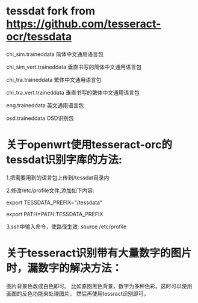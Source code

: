 # tessdat fork from https://github.com/tesseract-ocr/tessdata

 chi_sim.traineddata           简体中文通用语言包                                                             

 chi_sim_vert.traineddata      垂直书写的简体中文通用语言包                          
            
 chi_tra.traineddata           繁体中文通用语言包                                 
                             
 chi_tra_vert.traineddata      垂直书写的繁体中文通用语言包                          
                              
 eng.traineddata               英文通用语言包                                         
                            
 osd.traineddata               OSD识别包                                               
                                  


# 关于openwrt使用tesseract-orc的tessdat识别字库的方法:
 1.把需要用到的语言包上传到/tessdat目录内                                       

 2.修改/etc/profile文件,添加如下内容:                                       

  export TESSDATA_PREFIX="/tessdata"
 
  export PATH=$PATH:$TESSDATA_PREFIX

 3.ssh中输入命令，使路径生效:
   source /etc/profile

# 关于tesseract识别带有大量数字的图片时，漏数字的解决方法：
  图片背景色改成白色即可。
  比如原图黑色背景，数字为多种色彩。这时可以使用画图的反色功能来处理图片，
  然后再使用tessract识别即可。
